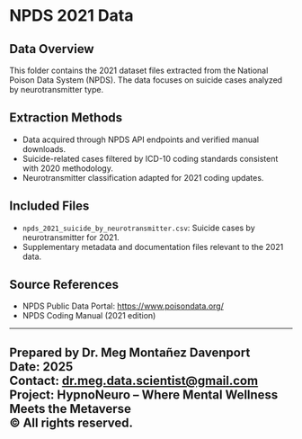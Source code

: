 # NPDS 2021 Data

## Data Overview
This folder contains the 2021 dataset files extracted from the National Poison Data System (NPDS). The data focuses on suicide cases analyzed by neurotransmitter type.

## Extraction Methods
- Data acquired through NPDS API endpoints and verified manual downloads.
- Suicide-related cases filtered by ICD-10 coding standards consistent with 2020 methodology.
- Neurotransmitter classification adapted for 2021 coding updates.

## Included Files
- `npds_2021_suicide_by_neurotransmitter.csv`: Suicide cases by neurotransmitter for 2021.
- Supplementary metadata and documentation files relevant to the 2021 data.

## Source References
- NPDS Public Data Portal: https://www.poisondata.org/
- NPDS Coding Manual (2021 edition)

---
Prepared by Dr. Meg Montañez Davenport  
Date: 2025  
Contact: dr.meg.data.scientist@gmail.com  
Project: HypnoNeuro – Where Mental Wellness Meets the Metaverse  
© All rights reserved.
---
